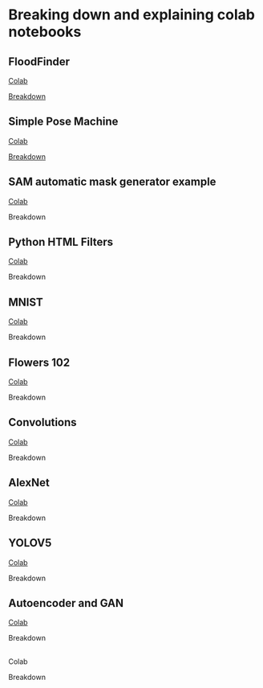# Breaking down and explaining colab notebooks
## FloodFinder
[Colab](https://colab.research.google.com/drive/1TlSuYayS8LNyqHiV5POC6rnd5XCmSOK2#scrollTo=Ld3nE_Pcf31J)

[Breakdown](https://github.com/IzaacMartinez27/Code_Break_Down/blob/main/FloodFinderCode.md)

## Simple Pose Machine
[Colab](https://colab.research.google.com/drive/1_UlUX5WZyXj_b0eiHYmX6d88smFKaC_-#scrollTo=6x99e0aEY_d6)

[Breakdown](https://github.com/IzaacMartinez27/Code_Break_Down/blob/main/PoseCode.md)
## SAM  automatic mask generator example
[Colab](https://colab.research.google.com/drive/1-T1o1eeMplSQcJ1qoKO_ksWrSD0JcGFB)

Breakdown
## Python HTML Filters
[Colab](https://colab.research.google.com/drive/1vWlB8JLsUeKJ61xjQwCXbqnTljoDnCkK)

Breakdown
## MNIST
[Colab](https://colab.research.google.com/drive/1cZRQuVMSg-2ZQOFXFTL7ZbG6ENujSwi3)

Breakdown
## Flowers 102
[Colab](https://colab.research.google.com/drive/16HedzSf1fq27srG3X5ao--RDyldFRLXz)

Breakdown
## Convolutions 
[Colab](https://colab.research.google.com/drive/1HbX_oJD8Y8bosFzRWbrVdpNyBxR-oy5B)

Breakdown
## AlexNet
[Colab](https://colab.research.google.com/drive/1UgiwZ3AMFy8ofFEdwMRatCpLesUry2Ws)

Breakdown
## YOLOV5
[Colab](https://colab.research.google.com/drive/1ZZKzG1U5GiA2zmeMGNb8QCYPPAqfnFTB)

Breakdown
## Autoencoder and GAN
[Colab](https://colab.research.google.com/drive/1COHn2_AAdGlcGGSfv_0LtBMlFk9dI7X2)

Breakdown
##
Colab

Breakdown



